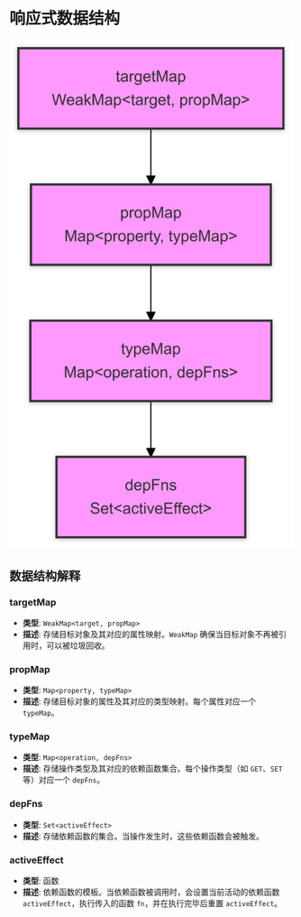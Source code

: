 # 响应式数据结构

![响应式数据结构](DataStructure.png)

## 数据结构解释

### targetMap

- **类型**: `WeakMap<target, propMap>`
- **描述**: 存储目标对象及其对应的属性映射。`WeakMap` 确保当目标对象不再被引用时，可以被垃圾回收。

### propMap

- **类型**: `Map<property, typeMap>`
- **描述**: 存储目标对象的属性及其对应的类型映射。每个属性对应一个 `typeMap`。

### typeMap

- **类型**: `Map<operation, depFns>`
- **描述**: 存储操作类型及其对应的依赖函数集合。每个操作类型（如 `GET`、`SET` 等）对应一个 `depFns`。

### depFns

- **类型**: `Set<activeEffect>`
- **描述**: 存储依赖函数的集合。当操作发生时，这些依赖函数会被触发。

### activeEffect

- **类型**: 函数
- **描述**: 依赖函数的模板。当依赖函数被调用时，会设置当前活动的依赖函数 `activeEffect`，执行传入的函数 `fn`，并在执行完毕后重置 `activeEffect`。